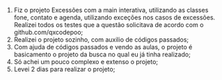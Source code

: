 1. Fiz o projeto Excessões com a main interativa, utilizando as classes fone, contato e agenda, utilizando exceções nos casos de excessões. Realizei todos os testes que a questão solicitava de acordo com o github.com/qxcodepoo;
2. Realizei o projeto sozinho, com auxilio de códigos passados;
3. Com ajuda de códigos passados e vendo as aulas, o projeto é basicamento o projeto da busca no qual eu já tinha realizado;
4. Só achei um pouco complexo e extenso o projeto;
5. Levei 2 dias para realizar o projeto;